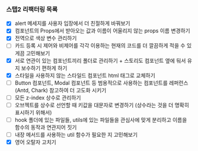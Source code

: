 ### 스탭2 리팩터링 목록

- [x] alert 메세지를 사용자 입장에서 더 친절하게 바꿔보기
- [x] 컴포넌트의 Props에서 받아오는 값과 이름이 어울리지 않는 props 이름 변경하기
- [x] 전역으로 색상 변수 관리하기
- [ ] 카드 등록 시 제어와 비제어를 각각 이용하는 현재의 코드를 더 깔끔하게 적을 수 있게끔 고민해보기
- [x] 서로 연관이 있는 컴포넌트끼리 폴더로 관리하기 + 스토리도 컴포넌트 옆에 둬서 유지 보수하기 편하게 하기
- [x] 스타일을 사용하지 않는 스타일드 컴포넌트 html 태그로 교체하기
- [ ] Button 컴포넌트, Modal 컴포넌트 등 범용적으로 사용하는 컴포넌트를 레퍼런스(Antd, Chark) 참고하여 더 고도화 시키기
- [ ] 모든 z-index 상수로 관리하기
- [ ] 오브젝트를 상수로 선언할 때 키값을 대문자로 변경하기 (상수라는 것을 더 명확히 표시하기 위해서)
- [ ] hook 폴더에 있는 파일들, utils에 있는 파일들을 관심사에 맞게 분리하고 이름을 함수의 동작과 연관지어 짓기
- [ ] 내장 메서드를 사용하는 util 함수가 필요한 지 고민해보기
- [x] 영어 오탈자 고치기
